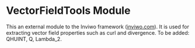 # VectorFieldTools Module

This an external module to the Inviwo framework ([inviwo.com](https://www.inviwo.org)). It is used for extracting vector field properties such as curl and divergence.
To be added: QHUINT, Q, Lambda_2.
